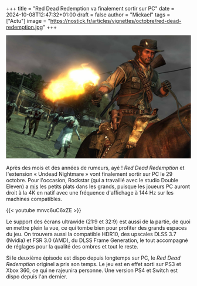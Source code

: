 +++
title = "Red Dead Redemption va finalement sortir sur PC"
date = 2024-10-08T12:47:32+01:00
draft = false
author = "Mickael"
tags = ["Actu"]
image = "https://nostick.fr/articles/vignettes/octobre/red-dead-redemption.jpg"
+++

![Red Dead Redemption](red-dead-redemption.jpg "")

Après des mois et des années de rumeurs, ayé ! *Red Dead Redemption* et l'extension « Undead Nightmare » vont finalement sortir sur PC le 29 octobre. Pour l'occasion, Rockstar (qui a travaillé avec le studio Double Eleven) a [mis](https://www.rockstargames.com/newswire/article/o3314a19koo147/red-dead-redemption-and-undead-nightmare-coming-to-pc-october-29) les petits plats dans les grands, puisque les joueurs PC auront droit à la 4K en natif avec une fréquence d'affichage à 144 Hz sur les machines compatibles.

{{< youtube mnvc6uC6xZE >}} 

Le support des écrans ultrawide (21:9 et 32:9) est aussi de la partie, de quoi en mettre plein la vue, ce qui tombe bien pour profiter des grands espaces du jeu. On trouvera aussi la compatible HDR10, des upscales DLSS 3.7 (Nvidia) et FSR 3.0 (AMD), du DLSS Frame Generation, le tout accompagné de réglages pour la qualité des ombres et tout le reste.

Si le deuxième épisode est dispo depuis longtemps sur PC, le *Red Dead Redemption* originel a pris son temps. Le jeu est en effet sorti sur PS3 et Xbox 360, ce qui ne rajeunira personne. Une version PS4 et Switch est dispo depuis l'an dernier.